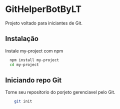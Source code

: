 
# GitHelperBotByLT

Projeto voltado para iniciantes de Git.



## Instalação

Instale my-project com npm

```bash
  npm install my-project
  cd my-project
```
## Iniciando repo Git

Torne seu repositorio do porjeto gerenciavel pelo Git.

```bash
    git init
```

